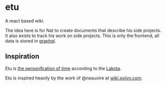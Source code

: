 # etu

A react based wiki.

The idea here is for Nat to create documents that describe his side projects. It also exists to track his work on side projects. This is only the frontend, all data is stored in [graphql](https://github.com/icco/graphql).

## Inspiration

Etu is [the personifcation of time](https://en.wikipedia.org/wiki/Time_and_fate_deities) according to the [Lakota](https://en.wikipedia.org/wiki/Lakota_people).

Etu is inspired heavily by the work of @neauoire at [wiki.xxiivv.com](https://wiki.xxiivv.com/#about).

